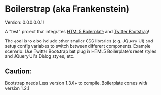 Boilerstrap (aka Frankenstein)
=================

Version: 0.0.0.0.0.1!

A "test" project that integrates [HTML5 Boilerplate](http://html5boilerplate.com/) and [Twitter Bootstrap](http://twitter.github.com/bootstrap/)!

The goal is to also include other smaller CSS libraries (e.g. JQuery UI) and setup config variables to switch between different components. Example scenario: Use Twitter Bootstrap but plug in HTML5 Boilerplate's reset styles and JQuery UI's Dialog styles, etc.

Caution:
-----------
Bootstrap needs Less version 1.3.0+ to compile. Boilerplate comes with version 1.2.1